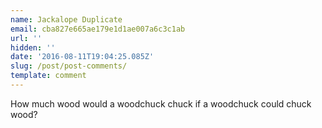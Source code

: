 ```yaml
---
name: Jackalope Duplicate
email: cba827e665ae179e1d1ae007a6c3c1ab
url: ''
hidden: ''
date: '2016-08-11T19:04:25.085Z'
slug: /post/post-comments/
template: comment
---
```


How much wood would a woodchuck chuck if a woodchuck could chuck wood?
